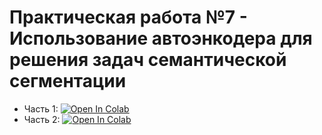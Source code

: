 # Практическая работа №7 -  Использование автоэнкодера для решения задач семантической сегментации
- Часть 1: [![Open In Colab](https://colab.research.google.com/assets/colab-badge.svg)](https://githubtocolab.com/Flexlug/DeepLearning/blob/main/Homework7/Homework7Part1.ipynb)
- Часть 2: [![Open In Colab](https://colab.research.google.com/assets/colab-badge.svg)](https://githubtocolab.com/Flexlug/DeepLearning/blob/main/Homework7/Homework7Part2.ipynb)